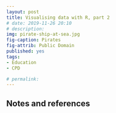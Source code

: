 ```yaml
---
layout: post
title: Visualising data with R, part 2
# date: 2019-11-26 20:10
# description: 
img: pirate-ship-at-sea.jpg
fig-caption: Pirates
fig-attrib: Public Domain
published: yes
tags:
- Education
- CPD

# permalink:
---
```

## Notes and references

